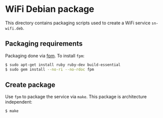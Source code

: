 # WiFi Debian package

This directory contains packaging scripts used to create a WiFi service `sn-wifi.deb`.

## Packaging requirements

Packaging done via [fpm][fpm]. To install `fpm`:

```sh
$ sudo apt-get install ruby ruby-dev build-essential
$ sudo gem install --no-ri --no-rdoc fpm
```

## Create package

Use `fpm` to package the service via `make`. This package is architecture independent:

```sh
$ make
```

[fpm]: https://github.com/jordansissel/fpm
[dropBrute]: https://github.com/robzr/dropBrute